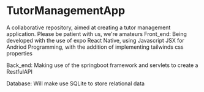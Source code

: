 # TutorManagementApp
A collaborative repository, aimed at creating a tutor management application.
Please be patient with us, we're amateurs
Front_end:
Being developed with the use of expo React Native, using Javascript JSX for Andriod Programming, with the addition of implementing tailwinds css properties

Back_end:
Making use of the springboot framework and servlets to create a RestfulAPI

Database:
Will make use SQLite to store relational data